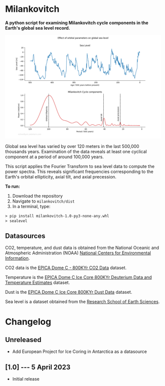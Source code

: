# Milankovitch

**A python script for examining Milankovitch cycle components in the Earth's global sea level record.**

![output](plots/sealevel.png)

Global sea level has varied by over 120 meters in the last 500,000 thousands years. Examination of the data reveals
at least one cyclical component at a period of around 100,000 years.

This script applies the Fourier Transform to sea level data to compute the power spectra. This reveals significant
frequencies corresponding to the Earth's orbital ellipticity, axial tilt, and axial precession.

**To run:**

1. Download the repository
2. Navigate to `milankovitch/dist`
3. In a terminal, type:

```
> pip install milankovitch-1.0-py3-none-any.whl
> sealevel
```

## Datasources

CO2, temperature, and dust data is obtained from the National Oceanic and Atmospheric Administration (NOAA) [National
Centers for Environmental Information](https://www.ncei.noaa.gov/access/paleo-search/).

CO2 data is
the [EPICA Dome C - 800KYr CO2 Data](https://www.ncei.noaa.gov/pub/data/paleo/icecore/antarctica/epica_domec/vostok-edc3-co2-2008-noaa.txt)
dataset.

Temperature is
the [EPICA Dome C Ice Core 800KYr Deuterium Data and Temperature Estimates](https://www.ncei.noaa.gov/pub/data/paleo/icecore/antarctica/epica_domec/edc3deuttemp2007.txt)
dataset.

Dust is
the [EPICA Dome C Ice Core 800KYr Dust Data](https://www.ncei.noaa.gov/pub/data/paleo/icecore/antarctica/epica_domec/edc-dust2008.txt)
dataset.

Sea level is a dataset obtained from
the  [Research School of Earth Sciences](https://github.com/ANU-RSES-Education/EMSC-4033/tree/master/Notebooks/StepByStep/Ex17).

# Changelog

## Unreleased

- Add European Project for Ice Coring in Antarctica as a datasource

## [1.0] --- 5 April 2023

- Initial release